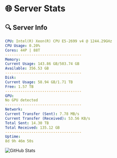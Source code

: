 # 🌐 Server Stats
## 🔍 Server Info
```yaml
CPU: Intel(R) Xeon(R) CPU E5-2699 v4 @ 1244.29GHz
CPU Usage: 0.20%
Cores: 44P | 88T
-----------------------------------
Memory:
Current Usage: 143.86 GB/503.74 GB
Available: 356.53 GB
-----------------------------------
Disk:
Current Usage: 58.94 GB/1.71 TB
Free: 1.57 TB
-----------------------------------
GPU:
No GPU detected
-----------------------------------
Network:
Current Transfer (Sent): 7.78 MB/s
Current Transfer (Received): 53.56 KB/s
Total Sent: 14.30 TB
Total Received: 135.12 GB
-----------------------------------
Uptime:
8d 9h 46m 50s
```
![GitHub Stats](https://img.shields.io/badge/Updated-2025-03-16_07:09:39-blue)